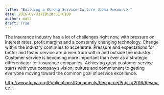 ```yaml
---
title: "Building a Strong Service Culture (Loma Resource)"
date: 2016-09-01T18:28:51+0100
author: matt
draft: True
---
```

The insurance industry has a lot of challenges right now, with pressure on interest rates, profit margins and a constantly changing technology. Change within the industry continues to accelerate. Pressure and expectations for better and faster service are driven from within and outside the industry. Customer service is becoming more important than ever as a strategic differentiator for insurance companies. Achieving great customer service starts with your company’s vision, culture and commitment to getting everyone moving toward the common goal of service excellence.

http://www.loma.org/Publications/Documents/Resource/Public/2016/Resource...
